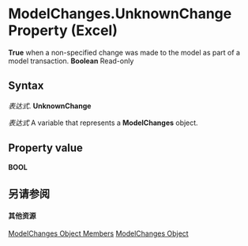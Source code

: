 
# ModelChanges.UnknownChange Property (Excel)

 **True** when a non-specified change was made to the model as part of a model transaction. **Boolean** Read-only


## Syntax

 _表达式_. **UnknownChange**

 _表达式_ A variable that represents a **ModelChanges** object.


## Property value

 **BOOL**


## 另请参阅


#### 其他资源


[ModelChanges Object Members](http://msdn.microsoft.com/library/9ecee580-b4aa-9e89-1a6e-70ee31552ec7%28Office.15%29.aspx)
[ModelChanges Object](fd2388eb-48ab-c238-2ffa-8c3f6d20fe36.md)